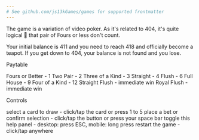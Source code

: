 ```yaml
---
# See github.com/js13kGames/games for supported frontmatter
---
```

The game is a variation of video poker. As it's related to 404, it's quite logical 🙂 that pair of Fours or less don't count.

Your initial balance is 411 and you need to reach 418 and officially become a teapot. If you get down to 404, your balance is not found and you lose.
                    
Paytable

Fours or Better - 1
Two Pair - 2
Three of a Kind - 3
Straight - 4
Flush - 6
Full House - 9
Four of a Kind - 12
Straight Flush - immediate win
Royal Flush - immediate win

Controls

select a card to draw - click/tap the card or press 1 to 5
place a bet or confirm selection - click/tap the button or press your space bar
toggle this help panel - desktop: press ESC, mobile: long press
restart the game - click/tap anywhere